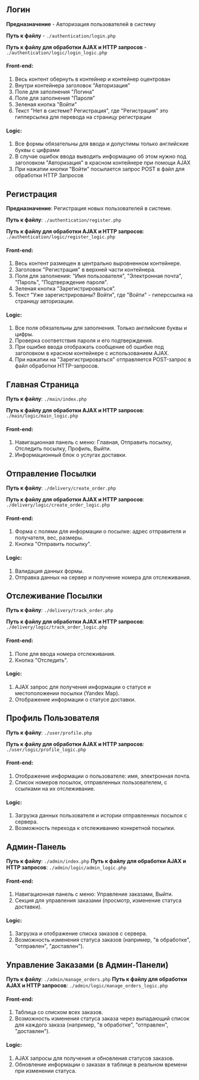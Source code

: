## Логин
**Предназначение** - Авторизация пользователей в систему

**Путь к файлу** - `./authentication/login.php`

**Путь к файлу для обработки AJAX и HTTP запросов** - `./authentication/logic/login_logic.php`

#### Front-end:
1. Весь контент обернуть в контейнер и контейнер оцентрован
2. Внутри контейнера заголовок "Авторизация"
3. Поле для заполнения "Логина"
4. Поле для заполнения "Пароля"
5. Зеленая кнопка "Войти"
6. Текст "Нет в системе? Регистрация", где "Регистрация" это гипперсылка для перевода на страницу регистрации

#### Logic:
1. Все формы обязательны для ввода и допустимы только английские буквы с цифрами
2. В случае ошибок ввода выводить информацию об этом нужно под заголовком "Авторизация" в красном контейнере при помощи AJAX
3. При нажатии кнопки "Войти" посылается запрос POST в файл для обработки HTTP Запросов

## Регистрация
**Предназначение**: Регистрация новых пользователей в системе.

**Путь к файлу**: `./authentication/register.php`

**Путь к файлу для обработки AJAX и HTTP запросов**: `./authentication/logic/register_logic.php`

#### Front-end:
1. Весь контент размещен в центрально выровненном контейнере.
2. Заголовок "Регистрация" в верхней части контейнера.
3. Поля для заполнения: "Имя пользователя", "Электронная почта", "Пароль", "Подтверждение пароля".
4. Зеленая кнопка "Зарегистрироваться".
5. Текст "Уже зарегистрированы? Войти", где "Войти" - гиперссылка на страницу авторизации.

#### Logic:
1. Все поля обязательны для заполнения. Только английские буквы и цифры.
2. Проверка соответствия пароля и его подтверждения.
3. При ошибке ввода отображать сообщение об ошибке под заголовком в красном контейнере с использованием AJAX.
4. При нажатии на "Зарегистрироваться" отправляется POST-запрос в файл обработки HTTP-запросов.

## Главная Страница
**Путь к файлу**: `./main/index.php`

**Путь к файлу для обработки AJAX и HTTP запросов**: `./main/logic/main_logic.php`

#### Front-end:
1. Навигационная панель с меню: Главная, Отправить посылку, Отследить посылку, Профиль, Выйти.
2. Информационный блок о услугах доставки.

## Отправление Посылки
**Путь к файлу**: `./delivery/create_order.php`

**Путь к файлу для обработки AJAX и HTTP запросов**: `./delivery/logic/create_order_logic.php`

#### Front-end:
1. Форма с полями для информации о посылке: адрес отправителя и получателя, вес, размеры.
2. Кнопка "Отправить посылку".

#### Logic:
1. Валидация данных формы.
2. Отправка данных на сервер и получение номера для отслеживания.

## Отслеживание Посылки
**Путь к файлу**: `./delivery/track_order.php`

**Путь к файлу для обработки AJAX и HTTP запросов**: `./delivery/logic/track_order_logic.php`

#### Front-end:
1. Поле для ввода номера отслеживания.
2. Кнопка "Отследить".

#### Logic:
1. AJAX запрос для получения информации о статусе и местоположении посылки (Yandex Map).
2. Отображение информации о статусе доставки.

## Профиль Пользователя
**Путь к файлу**: `./user/profile.php`

**Путь к файлу для обработки AJAX и HTTP запросов**: `./user/logic/profile_logic.php`

#### Front-end:
1. Отображение информации о пользователе: имя, электронная почта.
2. Список номеров посылок, отправленных пользователем, с ссылками на их отслеживание.

#### Logic:
1. Загрузка данных пользователя и истории отправленных посылок с сервера.
2. Возможность перехода к отслеживанию конкретной посылки.

## Админ-Панель
**Путь к файлу**: `./admin/index.php`
**Путь к файлу для обработки AJAX и HTTP запросов**: `./admin/logic/admin_logic.php`

#### Front-end:
1. Навигационная панель с меню: Управление заказами, Выйти.
2. Секция для управления заказами (просмотр, изменение статуса доставки).

#### Logic:
1. Загрузка и отображение списка заказов с сервера.
2. Возможность изменения статуса заказов (например, "в обработке", "отправлен", "доставлен").

## Управление Заказами (в Админ-Панели)
**Путь к файлу**: `./admin/manage_orders.php`
**Путь к файлу для обработки AJAX и HTTP запросов**: `./admin/logic/manage_orders_logic.php`

#### Front-end:
1. Таблица со списком всех заказов.
2. Возможность изменения статуса заказа через выпадающий список для каждого заказа (например, "в обработке", "отправлен", "доставлен").

#### Logic:
1. AJAX запросы для получения и обновления статусов заказов.
2. Обновление информации о заказах в таблице в реальном времени при изменении статуса.
